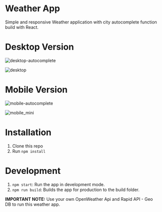 # Weather App

Simple and responsive Weather application with city autocomplete function build with React. 

# Desktop Version

![desktop-autocomplete](https://github.com/AnushkaRi/weather-app/assets/93154379/dfe10185-482c-48cd-8062-43f936b94795)

![desktop](https://github.com/AnushkaRi/weather-app/assets/93154379/3596113a-d933-4c5e-9d08-7a3b00314495)


# Mobile Version

![mobile-autocomplete](https://github.com/AnushkaRi/weather-app/assets/93154379/ad12e755-43ef-4d19-b4fe-e4d50bcc9138)


![mobile_mini](https://github.com/AnushkaRi/weather-app/assets/93154379/57bc251e-748e-49f0-87b1-811717a05149)


# Installation
1. Clone this repo
2. Run `npm install`

# Development
1. `npm start`: Run the app in development mode.
2. `npm run build`: Builds the app for production to the build folder.

**IMPORTANT NOTE:** Use your own OpenWeather Api and Rapid API - Geo DB to run this weather app.
